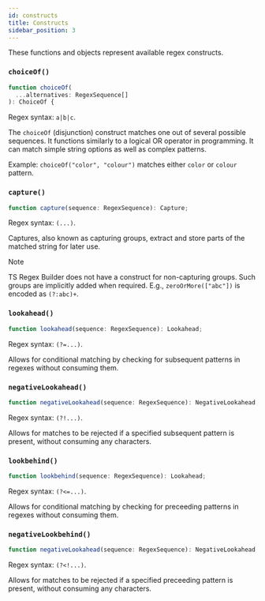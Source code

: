 ```yaml
---
id: constructs
title: Constructs
sidebar_position: 3
---
```


These functions and objects represent available regex constructs.

### `choiceOf()`

```ts
function choiceOf(
  ...alternatives: RegexSequence[]
): ChoiceOf {
```

Regex syntax: `a|b|c`.

The `choiceOf` (disjunction) construct matches one out of several possible sequences. It functions similarly to a logical OR operator in programming. It can match simple string options as well as complex patterns.

Example: `choiceOf("color", "colour")` matches either `color` or `colour` pattern.

### `capture()`

```ts
function capture(sequence: RegexSequence): Capture;
```

Regex syntax: `(...)`.

Captures, also known as capturing groups, extract and store parts of the matched string for later use.

> [!NOTE]
> TS Regex Builder does not have a construct for non-capturing groups. Such groups are implicitly added when required. E.g., `zeroOrMore(["abc"])` is encoded as `(?:abc)+`.

### `lookahead()`

```ts
function lookahead(sequence: RegexSequence): Lookahead;
```

Regex syntax: `(?=...)`.

Allows for conditional matching by checking for subsequent patterns in regexes without consuming them.

### `negativeLookahead()`

```ts
function negativeLookahead(sequence: RegexSequence): NegativeLookahead;
```

Regex syntax: `(?!...)`.

Allows for matches to be rejected if a specified subsequent pattern is present, without consuming any characters.

### `lookbehind()`

```ts
function lookbehind(sequence: RegexSequence): Lookahead;
```

Regex syntax: `(?<=...)`.

Allows for conditional matching by checking for preceeding patterns in regexes without consuming them.

### `negativeLookbehind()`

```ts
function negativeLookahead(sequence: RegexSequence): NegativeLookahead;
```

Regex syntax: `(?<!...)`.

Allows for matches to be rejected if a specified preceeding pattern is present, without consuming any characters.
